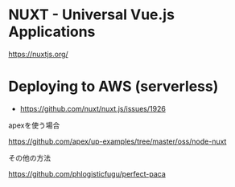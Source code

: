 NUXT - Universal Vue.js Applications
====================================

<https://nuxtjs.org/>

# Deploying to AWS (serverless)

* <https://github.com/nuxt/nuxt.js/issues/1926>

apexを使う場合

<https://github.com/apex/up-examples/tree/master/oss/node-nuxt>

その他の方法

<https://github.com/phlogisticfugu/perfect-paca>